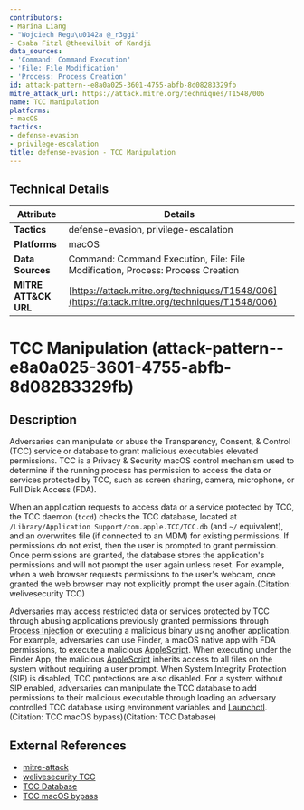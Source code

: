```yaml
---
contributors:
- Marina Liang
- "Wojciech Regu\u0142a @_r3ggi"
- Csaba Fitzl @theevilbit of Kandji
data_sources:
- 'Command: Command Execution'
- 'File: File Modification'
- 'Process: Process Creation'
id: attack-pattern--e8a0a025-3601-4755-abfb-8d08283329fb
mitre_attack_url: https://attack.mitre.org/techniques/T1548/006
name: TCC Manipulation
platforms:
- macOS
tactics:
- defense-evasion
- privilege-escalation
title: defense-evasion - TCC Manipulation
---
```


## Technical Details

| Attribute | Details |
|-----------|----------|
| **Tactics** | defense-evasion, privilege-escalation |
| **Platforms** | macOS |
| **Data Sources** | Command: Command Execution, File: File Modification, Process: Process Creation |
| **MITRE ATT&CK URL** | [https://attack.mitre.org/techniques/T1548/006](https://attack.mitre.org/techniques/T1548/006) |

# TCC Manipulation (attack-pattern--e8a0a025-3601-4755-abfb-8d08283329fb)

## Description
Adversaries can manipulate or abuse the Transparency, Consent, & Control (TCC) service or database to grant malicious executables elevated permissions. TCC is a Privacy & Security macOS control mechanism used to determine if the running process has permission to access the data or services protected by TCC, such as screen sharing, camera, microphone, or Full Disk Access (FDA).

When an application requests to access data or a service protected by TCC, the TCC daemon (`tccd`) checks the TCC database, located at `/Library/Application Support/com.apple.TCC/TCC.db` (and `~/` equivalent), and an overwrites file (if connected to an MDM) for existing permissions. If permissions do not exist, then the user is prompted to grant permission. Once permissions are granted, the database stores the application's permissions and will not prompt the user again unless reset. For example, when a web browser requests permissions to the user's webcam, once granted the web browser may not explicitly prompt the user again.(Citation: welivesecurity TCC)

Adversaries may access restricted data or services protected by TCC through abusing applications previously granted permissions through [Process Injection](https://attack.mitre.org/techniques/T1055) or executing a malicious binary using another application. For example, adversaries can use Finder, a macOS native app with FDA permissions, to execute a malicious [AppleScript](https://attack.mitre.org/techniques/T1059/002). When executing under the Finder App, the malicious [AppleScript](https://attack.mitre.org/techniques/T1059/002) inherits access to all files on the system without requiring a user prompt. When System Integrity Protection (SIP) is disabled, TCC protections are also disabled. For a system without SIP enabled, adversaries can manipulate the TCC database to add permissions to their malicious executable through loading an adversary controlled TCC database using environment variables and [Launchctl](https://attack.mitre.org/techniques/T1569/001).(Citation: TCC macOS bypass)(Citation: TCC Database)



## External References
- [mitre-attack](https://attack.mitre.org/techniques/T1548/006)
- [welivesecurity TCC](https://www.welivesecurity.com/2022/07/19/i-see-what-you-did-there-look-cloudmensis-macos-spyware/)
- [TCC Database](https://interpressecurity.com/resources/return-of-the-macos-tcc/)
- [TCC macOS bypass](https://www.sentinelone.com/labs/bypassing-macos-tcc-user-privacy-protections-by-accident-and-design/)
